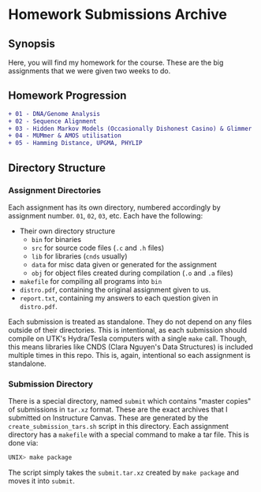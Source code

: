 # Homework Submissions Archive

## Synopsis
Here, you will find my homework for the course. These are the big assignments
that we were given two weeks to do.

## Homework Progression
```diff
+ 01 - DNA/Genome Analysis
+ 02 - Sequence Alignment
+ 03 - Hidden Markov Models (Occasionally Dishonest Casino) & Glimmer
+ 04 - MUMmer & AMOS utilisation
+ 05 - Hamming Distance, UPGMA, PHYLIP
```

## Directory Structure

### Assignment Directories
Each assignment has its own directory, numbered accordingly by assignment
number. `01`, `02`, `03`, etc. Each have the following:

* Their own directory structure
  * `bin` for binaries
  * `src` for source code files (`.c` and `.h` files)
  * `lib` for libraries (`cnds` usually)
  * `data` for misc data given or generated for the assignment
  * `obj` for object files created during compilation (`.o` and `.a` files)
* `makefile` for compiling all programs into `bin`
* `distro.pdf`, containing the original assignment given to us.
* `report.txt`, containing my answers to each question given in `distro.pdf`.

Each submission is treated as standalone. They do not depend on any files
outside of their directories. This is intentional, as each submission should
compile on UTK's Hydra/Tesla computers with a single `make` call. Though, this
means libraries like CNDS (Clara Nguyen's Data Structures) is included multiple
times in this repo. This is, again, intentional so each assignment is
standalone.

### Submission Directory
There is a special directory, named `submit` which contains "master copies" of
submissions in `tar.xz` format. These are the exact archives that I submitted
on Instructure Canvas. These are generated by the `create_submission_tars.sh`
script in this directory. Each assignment directory has a `makefile` with a
special command to make a tar file. This is done via:
```bash
UNIX> make package
```
The script simply takes the `submit.tar.xz` created by `make package` and moves
it into `submit`.
